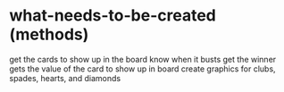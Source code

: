 what-needs-to-be-created (methods)
========================
get the cards to show up in the board
know when it busts
get the winner
gets the value of the card to show up in board
create graphics for clubs, spades, hearts, and diamonds
